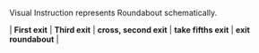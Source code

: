 Visual Instruction represents Roundabout schematically.

| **First exit**     | **Third exit**     | **cross, second exit** | **take fifths exit** | **exit roundabout** |